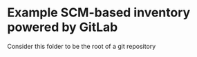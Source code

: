# Example SCM-based inventory powered by GitLab

Consider this folder to be the root of a git repository

